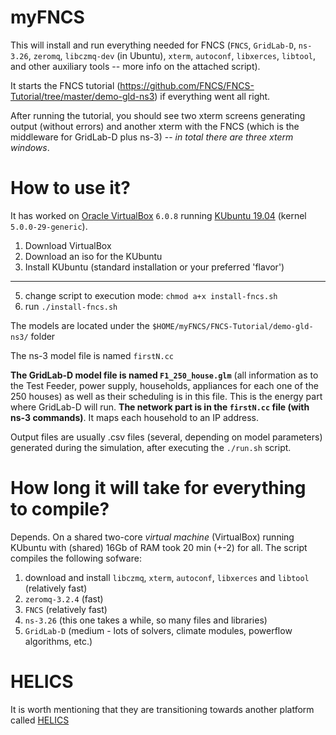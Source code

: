# myFNCS

This will install and run everything needed for FNCS (`FNCS`, `GridLab-D`, `ns-3.26`, `zeromq`, `libczmq-dev` (in Ubuntu), `xterm`, `autoconf`, `libxerces`, `libtool`, and other auxiliary tools -- more info on the attached script).

It starts the FNCS tutorial (https://github.com/FNCS/FNCS-Tutorial/tree/master/demo-gld-ns3) if everything went all right.

After running the tutorial, you should see two xterm screens generating output (without errors) and another xterm with the FNCS (which is the middleware for GridLab-D plus ns-3) -- *in total there are three xterm windows*.

# How to use it?

It has worked on [Oracle VirtualBox](https://www.virtualbox.org/wiki/Downloads) `6.0.8` running [KUbuntu 19.04](https://kubuntu.org/getkubuntu/) (kernel `5.0.0-29-generic`).

1. Download VirtualBox
2. Download an iso for the KUbuntu
3. Install KUbuntu (standard installation or your preferred 'flavor')
--------
5. change script to execution mode: `chmod a+x install-fncs.sh`
6. run `./install-fncs.sh`

The models are located under the `$HOME/myFNCS/FNCS-Tutorial/demo-gld-ns3/` folder

The ns-3 model file is named `firstN.cc`

**The GridLab-D model file is named `F1_250_house.glm`** (all information as to the Test Feeder, power supply, households, appliances for each one of the 250 houses) as well as their scheduling is in this file. This is the energy part where GridLab-D will run. **The network part is in the `firstN.cc` file (with ns-3 commands)**. It maps each household to an IP address.

Output files are usually .csv files (several, depending on model parameters) generated during the simulation, after executing the `./run.sh` script.

# How long it will take for everything to compile?
Depends. On a shared two-core _virtual machine_ (VirtualBox) running KUbuntu with (shared) 16Gb of RAM took 20 min (+-2) for all.
The script compiles the following sofware:

1. download and install `libczmq`, `xterm`, `autoconf`, `libxerces` and `libtool` (relatively fast)
2. `zeromq-3.2.4` (fast)
3. `FNCS` (relatively fast)
4. `ns-3.26` (this one takes a while, so many files and libraries)
5. `GridLab-D` (medium - lots of solvers, climate modules, powerflow algorithms, etc.)

# HELICS
It is worth mentioning that they are transitioning towards another platform called [HELICS](https://www.helics.org/helics.html)
